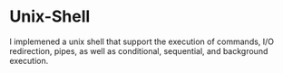 # Unix-Shell

 I implemened a unix shell that support the execution of commands, I/O redirection, pipes, as well as conditional, sequential, and background execution. 
